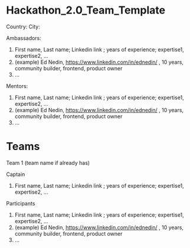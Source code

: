 # Hackathon_2.0_Team_Template

Country:
City:

Ambassadors: 
1. First name, Last name; Linkedin link ; years of experience; expertise1, expertise2, ...
2. (example) Ed Nedin, https://www.linkedin.com/in/ednedin/ , 10 years, community builder, frontend, product owner
3. ...

Mentors:
1. First name, Last name; Linkedin link ; years of experience; expertise1, expertise2, ...
2. (example) Ed Nedin, https://www.linkedin.com/in/ednedin/ , 10 years, community builder, frontend, product owner
3. ...

# Teams

Team 1 (team name if already has)

Captain
1. First name, Last name; Linkedin link ; years of experience; expertise1, expertise2, ...

Participants
1. First name, Last name; Linkedin link ; years of experience; expertise1, expertise2, ...
2. (example) Ed Nedin, https://www.linkedin.com/in/ednedin/ , 10 years, community builder, frontend, product owner
3. ...
